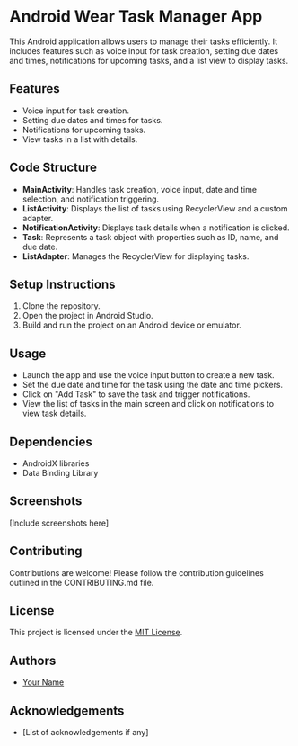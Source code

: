 # Android Wear Task Manager App

This Android application allows users to manage their tasks efficiently. It includes features such as voice input for task creation, setting due dates and times, notifications for upcoming tasks, and a list view to display tasks.

## Features

- Voice input for task creation.
- Setting due dates and times for tasks.
- Notifications for upcoming tasks.
- View tasks in a list with details.

## Code Structure

- **MainActivity**: Handles task creation, voice input, date and time selection, and notification triggering.
- **ListActivity**: Displays the list of tasks using RecyclerView and a custom adapter.
- **NotificationActivity**: Displays task details when a notification is clicked.
- **Task**: Represents a task object with properties such as ID, name, and due date.
- **ListAdapter**: Manages the RecyclerView for displaying tasks.

## Setup Instructions

1. Clone the repository.
2. Open the project in Android Studio.
3. Build and run the project on an Android device or emulator.

## Usage

- Launch the app and use the voice input button to create a new task.
- Set the due date and time for the task using the date and time pickers.
- Click on "Add Task" to save the task and trigger notifications.
- View the list of tasks in the main screen and click on notifications to view task details.

## Dependencies

- AndroidX libraries
- Data Binding Library

## Screenshots

[Include screenshots here]

## Contributing

Contributions are welcome! Please follow the contribution guidelines outlined in the CONTRIBUTING.md file.

## License

This project is licensed under the [MIT License](LICENSE).

## Authors

- [Your Name](https://github.com/yourusername)

## Acknowledgements

- [List of acknowledgements if any]
